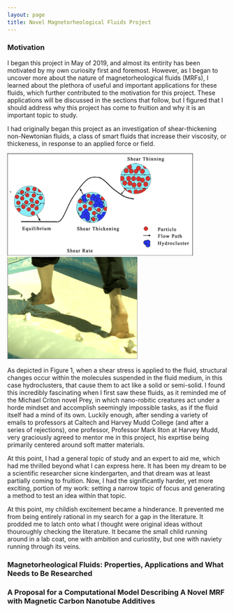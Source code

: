```yaml
---
layout: page
title: Novel Magnetorheological Fluids Project
--- 
```


### Motivation 

I began this project in May of 2019, and almost its entirity has been motivated by my own curiosity first and foremost. However, as I began to uncover more about the nature of magnetorheological fluids (MRFs), I learned about the plethora of useful and important applications for these fluids, which further contributed to the motivation for this project. These applications will be discussed in the sections that follow, but I figured that I should address why this project has come to fruition and why it is an important topic to study.

I had originally began this project as an investigation of shear-thickening non-Newtonian fluids, a class of smart fluids that increase their viscosity, or thickeness, in response to an applied force or field. 

![Test Image](/images/Schematic-of-shear-thickening-fluid.png) ![Test Image 2](/images/step.png)

As depicted in Figure 1, when a shear stress is applied to the fluid, structural changes occur within the molecules suspended in the fluid medium, in this case hydroclusters, that cause them to act like a solid or semi-solid. I found this incredibly fascinating when I first saw these fluids, as it reminded me of the Michael Criton novel Prey, in which nano-robitic creatures act under a horde mindset and accomplish seemingly impossible tasks, as if the fluid itself had a mind of its own. Luckily enough, after sending a variety of emails to professors at Caltech and Harvey Mudd College (and after a series of rejections), one professor, Professor Mark Ilton at Harvey Mudd, very graciously agreed to mentor me in this project, his exprtise being primarily centered around soft matter materials.

At this point, I had a general topic of study and an expert to aid me, which had me thrilled beyond what I can express here. It has been my dream to be a scientific researcher sicne kindergarten, and that dream was at least partially coming to fruition. Now, I had the significantly harder, yet more exciting, portion of my work: setting a narrow topic of focus and generating a method to test an idea within that topic. 

At this point, my childish excitement became a hinderance. It prevented me from being entirely rational in my search for a gap in the literature. It prodded me to latch onto what I thought were original ideas without thouroughly checking the literature. It became the small child running around in a lab coat, one with ambition and curiostity, but one with naviety running through its veins. 

### Magnetorheological Fluids: Properties, Applications and What Needs to Be Researched


### A Proposal for a Computational Model Describing A Novel MRF with Magnetic Carbon Nanotube Additives

